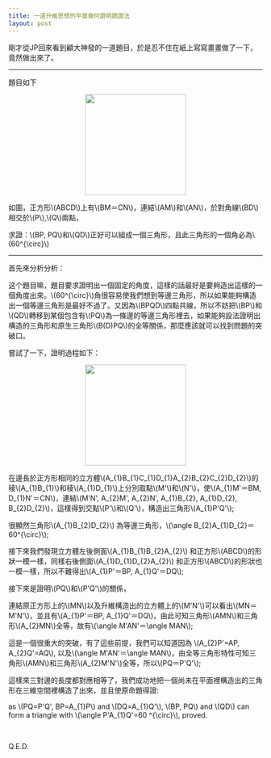 ```yaml
---
title: 一道升維思想的平面幾何證明題證法
layout: post
---
```


剛才從JP回來看到顧大神發的一道題目，於是忍不住在紙上寫寫畫畫做了一下，竟然做出來了。

---

題目如下
<center>
<img src="https://lh5.googleusercontent.com/-T9Y16CNn8SI/UgWu_hDF24I/AAAAAAAAOA4/34sesnM1fV4/w406-h418-no/2dpngnew.jpg" width="200px" />
</center>
<p>
如圖，正方形\(ABCD\)上有\(BM＝CN\)，連結\(AM\)和\(AN\)，於對角線\(BD\)相交於\(P\),\(Q\)兩點，</p><p>
求證：\(BP, PQ\)和\(QD\)正好可以組成一個三角形，且此三角形的一個角必為\(60^{\circ}\)</p>
<hr/>
<p>
首先來分析分析：
</p>
<p>
这个題目嘛，題目要求證明出一個固定的角度，這樣的話最好是要夠造出這樣的一個角度出來。\(60^{\circ}\)角很容易使我們想到等邊三角形，所以如果能夠構造出一個等邊三角形是最好不過了。又因為\(BPQD\)四點共線，所以不妨把\(BP\)和\(QD\)轉移到某個包含有\(PQ\)為一條邊的等邊三角形裡去，如果能夠設法證明出構造的三角形和原生三角形\(B(D)PQ\)的全等關係，那麼應該就可以找到問題的突破口。
</p>
<p>
嘗試了一下，證明過程如下：
</p>
<center>
<img src="https://lh6.googleusercontent.com/-w-zh0yLJu2U/UgWu_uLe7PI/AAAAAAAAOA8/apnMrpvuSj0/w660-h610-no/3d.jpg" width="200px" />
</center>
<p>
在邊長於正方形相同的立方體\(A_{1}B_{1}C_{1}D_{1}A_{2}B_{2}C_{2}D_{2}\)的稜\(A_{1}B_{1}\)和稜\(A_{1}D_{1}\)上分別取點\(M'\)和\(N'\)，使\(A_{1}M'＝BM, D_{1}N'＝CN\)，連結\(M'N', A_{2}M', A_{2}N', A_{1}B_{2}, A_{1}D_{2}, B_{2}D_{2}\)，這樣得到交點\(P'\)和\(Q'\)，構造出三角形\(A_{1}P'Q'\);
</p>
<p>
很顯然三角形\(A_{1}B_{2}D_{2}\) 為等邊三角形，\(\angle B_{2}A_{1}D_{2}＝60^{\circ}\);</p>
<p>
接下來我們發現立方體左後側面\(A_{1}B_{1}B_{2}A_{2}\) 和正方形\(ABCD\)的形狀一模一樣，同樣右後側面\(A_{1}D_{1}D_{2}A_{2}\) 和正方形\(ABCD\)的形狀也一模一樣，所以不難得出\(A_{1}P'＝BP, A_{1}Q'＝DQ\);</p>
<p>
接下來是證明\(PQ\)和\(P'Q'\)的關係，</p>
<p>
連結原正方形上的\(MN\)以及升維構造出的立方體上的\(M'N'\)可以看出\(MN＝M'N'\)，並且有\(A_{1}P'＝BP, A_{1}Q'＝DQ\)，由此可知三角形\(AMN\)和三角形\(A_{2}MN\)全等，故有\(\angle M'AN'＝\angle MAN\);</p>
<p>
這是一個很重大的突破，有了這些前提，我們可以知道因為 \(A_{2}P'=AP, A_{2}Q'=AQ\), 以及\(\angle M'AN'＝\angle MAN\)，由全等三角形特性可知三角形\(AMN\)和三角形\(A_{2}M'N'\)全等，所以\(PQ＝P'Q'\);</p>
<p>
這樣來三對邊的長度都對應相等了，我們成功地把一個尚未在平面裡構造出的三角形在三維空間裡構造了出來，並且使原命題得證:</p>
<p>
as \(PQ=P'Q', BP=A_{1}P\) and \(DQ=A_{1}Q'\), \(BP, PQ\) and \(QD\) can form a triangle with \(\angle P'A_{1}Q'=60 ^{\circ}\), proved.</p>
<br/>
<p>
Q.E.D.</p>